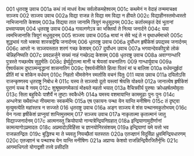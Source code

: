 001	धृतराष्ट्र उवाच
001a	कथं त्वं माधवं वेत्थ सर्वलोकमहेश्वरम्
001c	कथमेनं न वेदाहं तन्ममाचक्ष्व सञ्जय
002	सञ्जय उवाच
002a	विद्या राजन्न ते विद्या मम विद्या न हीयते
002c	विद्याहीनस्तमोध्वस्तो नाभिजानाति केशवम्
003a	विद्यया तात जानामि त्रियुगं मधुसूदनम्
003c	कर्तारमकृतं देवं भूतानां प्रभवाप्ययम्
004	धृतराष्ट्र उवाच
004a	गावल्गणेऽत्र का भक्तिर्या ते नित्या जनार्दने
004c	यया त्वमभिजानासि त्रियुगं मधुसूदनम्
005	सञ्जय उवाच
005a	मायां न सेवे भद्रं ते न वृथाधर्ममाचरे
005c	शुद्धभावं गतो भक्त्या शास्त्राद्वेद्मि जनार्दनम्
006	धृतराष्ट्र उवाच
006a	दुर्योधन हृषीकेशं प्रपद्यस्व जनार्दनम्
006c	आप्तो नः सञ्जयस्तात शरणं गच्छ केशवम्
007	दुर्योधन उवाच
007a	भगवान्देवकीपुत्रो लोकं चेन्निहनिष्यति
007c	प्रवदन्नर्जुने सख्यं नाहं गच्छेऽद्य केशवम्
008	धृतराष्ट्र उवाच
008a	अवाग्गान्धारि पुत्रस्ते गच्छत्येष सुदुर्मतिः
008c	ईर्ष्युर्दुरात्मा मानी च श्रेयसां वचनातिगः
009	गान्धार्युवाच
009a	ऐश्वर्यकाम दुष्टात्मन्वृद्धानां शासनातिग
009c	ऐश्वर्यजीविते हित्वा पितरं मां च बालिश
010a	वर्धयन्दुर्हृदां प्रीतिं मां च शोकेन वर्धयन्
010c	निहतो भीमसेनेन स्मर्तासि वचनं पितुः
011	व्यास उवाच
011a	दयितोऽसि राजन्कृष्णस्य धृतराष्ट्र निबोध मे
011c	यस्य ते सञ्जयो दूतो यस्त्वां श्रेयसि योक्ष्यते
012a	जानात्येष हृषीकेशं पुराणं यच्च वै नवम्
012c	शुश्रूषमाणमेकाग्रं मोक्ष्यते महतो भयात्
013a	वैचित्रवीर्य पुरुषाः क्रोधहर्षतमोवृताः
013c	सिता बहुविधैः पाशैर्ये न तुष्टाः स्वकैर्धनैः
014a	यमस्य वशमायान्ति काममूढाः पुनः पुनः
014c	अन्धनेत्रा यथैवान्धा नीयमानाः स्वकर्मभिः
015a	एष एकायनः पन्था येन यान्ति मनीषिणः
015c	तं दृष्ट्वा मृत्युमत्येति महांस्तत्र न सज्जते
016	धृतराष्ट्र उवाच
016a	अङ्ग सञ्जय मे शंस पन्थानमकुतोभयम्
016c	येन गत्वा हृषीकेशं प्राप्नुयां शान्तिमुत्तमाम्
017	सञ्जय उवाच
017a	नाकृतात्मा कृतात्मानं जातु विद्याज्जनार्दनम्
017c	आत्मनस्तु क्रियोपायो नान्यत्रेन्द्रियनिग्रहात्
018a	इन्द्रियाणामुदीर्णानां कामत्यागोऽप्रमादतः
018c	अप्रमादोऽविहिंसा च ज्ञानयोनिरसंशयम्
019a	इन्द्रियाणां यमे यत्तो भव राजन्नतन्द्रितः
019c	बुद्धिश्च मा ते च्यवतु नियच्छैतां यतस्ततः
020a	एतज्ज्ञानं विदुर्विप्रा ध्रुवमिन्द्रियधारणम्
020c	एतज्ज्ञानं च पन्थाश्च येन यान्ति मनीषिणः
021a	अप्राप्यः केशवो राजन्निन्द्रियैरजितैर्नृभिः
021c	आगमाधिगतो योगाद्वशी तत्त्वे प्रसीदति

